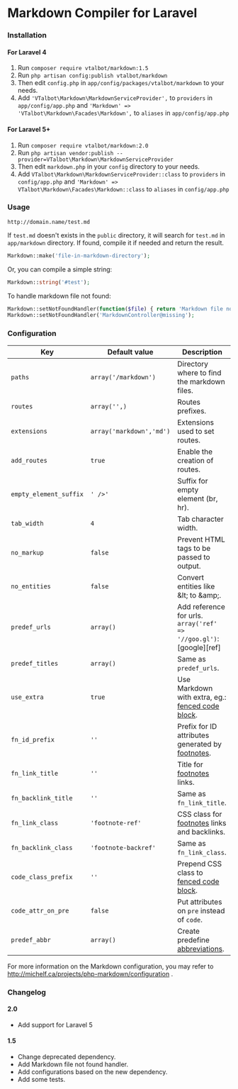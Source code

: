 # Markdown Compiler for Laravel

### Installation

#### For Laravel 4

1. Run `composer require vtalbot/markdown:1.5`
2. Run `php artisan config:publish vtalbot/markdown`
3. Then edit `config.php` in `app/config/packages/vtalbot/markdown` to your needs.
4. Add `'VTalbot\Markdown\MarkdownServiceProvider',` to `providers` in `app/config/app.php` and
`'Markdown' => 'VTalbot\Markdown\Facades\Markdown',` to `aliases` in `app/config/app.php`

#### For Laravel 5+

1. Run `composer require vtalbot/markdown:2.0` 
2. Run `php artisan vendor:publish --provider=VTalbot\Markdown\MarkdownServiceProvider`
3. Then edit `markdown.php` in your `config` directory to your needs.
4. Add `VTalbot\Markdown\MarkdownServiceProvider::class` to `providers` in `config/app.php` and
`'Markdown' => VTalbot\Markdown\Facades\Markdown::class` to `aliases` in `config/app.php`

### Usage

    http://domain.name/test.md

If `test.md` doesn't exists in the `public` directory, it will search for `test.md` in `app/markdown` directory.
If found, compile it if needed and return the result.

```php
Markdown::make('file-in-markdown-directory');
```

Or, you can compile a simple string:

```php
Markdown::string('#test');
```

To handle markdown file not found:

```php
Markdown::setNotFoundHandler(function($file) { return 'Markdown file not found'; });
Markdown::setNotFoundHandler('MarkdownController@missing');
```

### Configuration

| Key                    | Default value            | Description                                                                                                           |
| ---------------------- | ------------------------ | --------------------------------------------------------------------------------------------------------------------- |
| `paths`                | `array('/markdown')`     | Directory where to find the markdown files.                                                                           |
| `routes`               | `array('',)`             | Routes prefixes.                                                                                                      |
| `extensions`           | `array('markdown','md')` | Extensions used to set routes.                                                                                        |
| `add_routes`           | `true`                   | Enable the creation of routes.                                                                                        |
| `empty_element_suffix` | `' />'`                  | Suffix for empty element (br, hr).                                                                                    |
| `tab_width`            | `4`                      | Tab character width.                                                                                                  |
| `no_markup`            | `false`                  | Prevent HTML tags to be passed to output.                                                                             |
| `no_entities`          | `false`                  | Convert entities like \&lt\; to \&amp\;.                                                                              |
| `predef_urls`          | `array()`                | Add reference for urls. `array('ref' => '//goo.gl')`: \[google\]\[ref\]                                               |
| `predef_titles`        | `array()`                | Same as `predef_urls`.                                                                                                |
| `use_extra`            | `true`                   | Use Markdown with extra, eg.: [fenced code block](http://michelf.ca/projects/php-markdown/extra/#fenced-code-blocks). |
| `fn_id_prefix`         | `''`                     | Prefix for ID attributes generated by [footnotes](http://michelf.ca/projects/php-markdown/extra/#footnotes).          |
| `fn_link_title`        | `''`                     | Title for [footnotes](http://michelf.ca/projects/php-markdown/extra/#footnotes) links.                                |
| `fn_backlink_title`    | `''`                     | Same as `fn_link_title`.                                                                                              |
| `fn_link_class`        | `'footnote-ref'`         | CSS class for [footnotes](http://michelf.ca/projects/php-markdown/extra/#fenced-code-blocks) links and backlinks.     |
| `fn_backlink_class`    | `'footnote-backref'`     | Same as `fn_link_class`.                                                                                              |
| `code_class_prefix`    | `''`                     | Prepend CSS class to [fenced code block](http://michelf.ca/projects/php-markdown/extra/#fenced-code-blocks).          |
| `code_attr_on_pre`     | `false`                  | Put attributes on `pre` instead of `code`.                                                                            |
| `predef_abbr`          | `array()`                | Create predefine [abbreviations](http://michelf.ca/projects/projects/php-markdown/extra/#abbr).                       |

For more information on the Markdown configuration, you may refer to http://michelf.ca/projects/php-markdown/configuration .

### Changelog

#### 2.0
- Add support for Laravel 5

#### 1.5

- Change deprecated dependency.
- Add Markdown file not found handler.
- Add configurations based on the new dependency.
- Add some tests.
